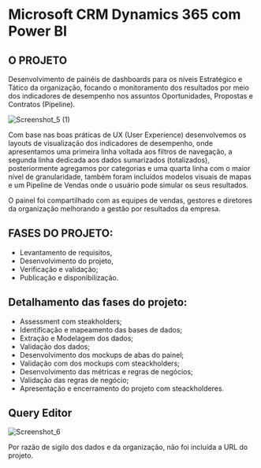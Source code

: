# Microsoft CRM Dynamics 365 com Power BI

## O PROJETO
 Desenvolvimento de painéis de dashboards para os níveis Estratégico e Tático da organização, focando o monitoramento dos resultados por meio dos indicadores de desempenho nos assuntos Oportunidades, Propostas e Contratos (Pipeline).

![Screenshot_5 (1)](https://user-images.githubusercontent.com/69633540/97747018-abe73a00-1ac1-11eb-8523-d850c4083cef.jpg)

Com base nas boas práticas de UX (User Experience) desenvolvemos os layouts de visualização dos indicadores de desempenho, onde apresentamos uma primeira linha voltada aos filtros de navegação, a segunda linha dedicada aos dados sumarizados (totalizados), posteriormente agregamos por categorias e uma quarta linha com o maior nível de granularidade, também foram incluídos modelos visuais de mapas e um Pipeline de Vendas onde o usuário pode simular os seus resultados.
 
 O painel foi compartilhado com as equipes de vendas, gestores e diretores da organização melhorando a gestão por resultados da empresa.

## FASES DO PROJETO:
- Levantamento de requisitos,
- Desenvolvimento do projeto,
- Verificação e validação;
- Publicação e disponibilização.

## Detalhamento das fases do projeto:
- Assessment com steakholders;
- Identificação e mapeamento das bases de dados;
- Extração e Modelagem dos dados;
- Validação dos dados;
- Desenvolvimento dos mockups de abas do painel;
- Validação com dos mockups com steackholders;
- Desenvolvimento das métricas e regras de negócios;
- Validação das regras de negócio;
- Apresentação e encerramento do projeto com steackholderes.

## Query Editor
![Screenshot_6](https://user-images.githubusercontent.com/69633540/97748886-8871be80-1ac4-11eb-9f0f-1a274a0ed07b.jpg)

Por razão de sigilo dos dados e da organização, não foi incluída a URL do projeto.
